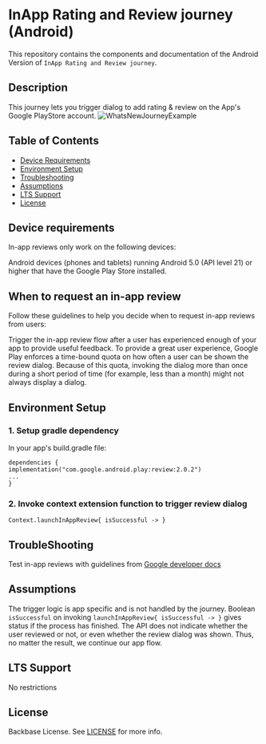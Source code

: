 # InApp Rating and Review journey (Android)

This repository contains the components and documentation of the Android Version of `InApp Rating and Review journey`.

## Description
This journey lets you trigger dialog to add rating & review on the App's Google PlayStore account.
![WhatsNewJourneyExample](/Users/kunalj/Desktop/In-app-review-image.jpg)

## Table of Contents
- [Device Requirements](#device-requirements)
- [Environment Setup](#environment-setup)
- [Troubleshooting](#troubleshooting)
- [Assumptions](#assumptions)
- [LTS Support](#lts-support)
- [License](#license)

## Device requirements
In-app reviews only work on the following devices:

Android devices (phones and tablets) running Android 5.0 (API level 21) or higher that have the Google Play Store installed.

## When to request an in-app review
Follow these guidelines to help you decide when to request in-app reviews from users:

Trigger the in-app review flow after a user has experienced enough of your app to provide useful feedback.
To provide a great user experience, Google Play enforces a time-bound quota on how often a user can be shown the review dialog. Because of this quota, invoking the dialog more than once during a short period of time (for example, less than a month) might not always display a dialog.

## Environment Setup
### 1. Setup gradle dependency
In your app's build.gradle file:
```...
dependencies {
implementation("com.google.android.play:review:2.0.2")
...
}
```
### 2. Invoke context extension function to trigger review dialog
``` 
Context.launchInAppReview{ isSuccessful -> }
```


## TroubleShooting

Test in-app reviews with guidelines from [Google developer docs](https://developer.android.com/guide/playcore/in-app-review/test)

## Assumptions
The trigger logic is app specific and is not handled by the journey.
Boolean ```isSuccessful``` on invoking ```launchInAppReview{ isSuccessful -> }``` gives status if the process has finished. The API does not indicate whether the user
reviewed or not, or even whether the review dialog was shown. Thus, no matter the result, we continue our app flow.

## LTS Support

No restrictions

## License

Backbase License. See [LICENSE](https://github.com/Backbase/backbase-micro-frontends/blob/main/LICENSE) for more info.




